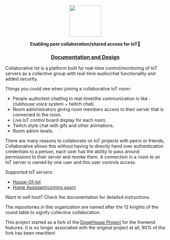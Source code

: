 
<p  align="center">

 
<img height=100 src="https://avatars.githubusercontent.com/u/95588476?s=200&v=4"/>
  </p>

</p></a>
<p align="center">
  <strong>Enabling peer collaboration/shared access for IoT🚀</strong>
</p>


<h3 align="center">
  <a href = "https://github.com/Collaborative-IoT/Docs">Documentation and Design</a>
</h3>

Collaborative Iot is a platform built for real-time control/monitoring 
of IoT servers as a collective group with real-time audio/chat functionality and added security.

Things you could see when joining a collaborative IoT room:
- People audio/text chatting in real-time(the communication is like : clubhouse voice system + twitch chat).
- Room administrators giving room members access to their server that is connected to the room.
- Live IoT control board display for each room. 
- Twitch style chat with gifs and other animations.
- Room admin levels.

There are many reasons to collaborate on IoT projects with peers or friends, Collaborative allows this without having to directly hand over
authentication credentials to a person, each user has the ability to pass around permissions to their server and revoke them. A connection in a room to an IoT server
is owned by one user and this user controls access.


Supported IoT servers:
- [House-Of-Iot](https://github.com/House-of-IoT)
- [Home Assistant(coming soon)](https://github.com/home-assistant)

Want to self host? Check the documentation for detailed instructions.

The repositories in this organization are named after the 12 knights of the round table to signify collective collaboration.

This project started as a fork of the [DogeHouse Project](https://github.com/benawad/dogehouse) for the frontend features. It is no longer associated with the original project at all, 90% of the fork has been rewritten!


